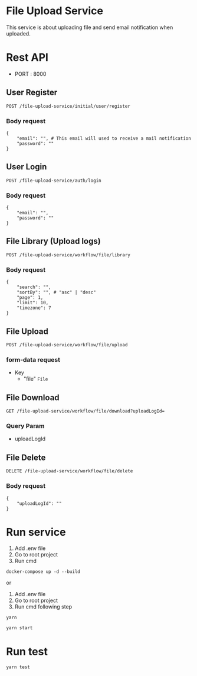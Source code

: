 # File Upload Service

This service is about uploading file and send email notification when uploaded.

# Rest API

- PORT : 8000

## User Register

`POST /file-upload-service/initial/user/register`

### Body request

```
{
    "email": "", # This email will used to receive a mail notification
    "password": ""
}
```

## User Login

`POST /file-upload-service/auth/login`

### Body request

```
{
    "email": "",
    "password": ""
}
```

## File Library (Upload logs)

`POST /file-upload-service/workflow/file/library`

### Body request

```
{
    "search": "",
    "sortBy": "", # "asc" | "desc"
    "page": 1,
    "limit": 10,
    "timezone": 7
}
```

## File Upload

`POST /file-upload-service/workflow/file/upload`

### form-data request

- Key
  - "file" `File`

## File Download

`GET /file-upload-service/workflow/file/download?uploadLogId=`

### Query Param

- uploadLogId

## File Delete

`DELETE /file-upload-service/workflow/file/delete`

### Body request

```
{
    "uploadLogId": ""
}
```

# Run service

1. Add .env file
2. Go to root project
3. Run cmd

```
docker-compose up -d --build
```

or

1. Add .env file
2. Go to root project
3. Run cmd following step

```
yarn
```

```
yarn start
```

# Run test

```
yarn test
```

